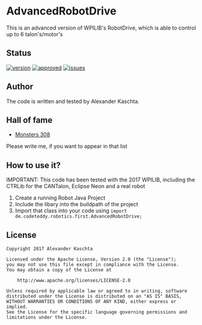 # AdvancedRobotDrive
This is an advanced version of WPILIB's RobotDrive, which is able to control up to 6 talon's/motor's

## Status
[![version](https://img.shields.io/badge/version-1.0-brightgreen.svg)](https://img.shields.io/badge/version-1.0-brightgreen.svg)
[![approved](https://img.shields.io/badge/approved-true-brightgreen.svg)](https://img.shields.io/badge/approved-true-brightgreen.svg)
[![issues](https://img.shields.io/badge/issues-0-lightgrey.svg)](https://img.shields.io/badge/issues-0-lightgrey.svg)

## Author
The code is written and tested by Alexander Kaschta.

## Hall of fame

- [Monsters 308](https://github.com/Monsters-308/FRC2017)

Please write me, if you want to appear in that list

## How to use it?
IMPORTANT: This code has been tested with the 2017 WPILIB, including the CTRLib for the CANTalon, Eclipse Neon and a real robot

1. Create a running Robot Java Project
2. Include the libary into the buildpath of the project
3. Import that class into your code using `import de.codeteddy.robotics.first.AdvancedRobotDrive;`


## License
```
Copyright 2017 Alexander Kaschta

Licensed under the Apache License, Version 2.0 (the "License");
you may not use this file except in compliance with the License.
You may obtain a copy of the License at

    http://www.apache.org/licenses/LICENSE-2.0

Unless required by applicable law or agreed to in writing, software
distributed under the License is distributed on an "AS IS" BASIS,
WITHOUT WARRANTIES OR CONDITIONS OF ANY KIND, either express or implied.
See the License for the specific language governing permissions and
limitations under the License.
```

